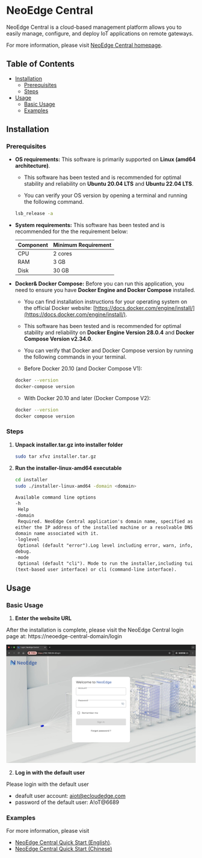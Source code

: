 # NeoEdge Central
NeoEdge Central is a cloud-based management platform allows you to easily manage, configure, and deploy IoT applications on remote gateways.

For more information, please visit [NeoEdge Central homepage](https://www.ecloudedge.com/).

## Table of Contents
- [Installation](#installation)
    - [Prerequisites](#prerequisites)
    - [Steps](#steps)
- [Usage](#usage)
    - [Basic Usage](#basic-usage)
    - [Examples](#examples)


## Installation

### Prerequisites

* **OS requirements:**
This software is primarily supported on **Linux (amd64 architecture)**.
    - This software has been tested and is recommended for optimal stability and reliability on **Ubuntu 20.04 LTS** and **Ubuntu 22.04 LTS**.
    
    - You can verify your OS version by opening a terminal and running the following command.
    ```bash
    lsb_release -a
    ```

* **System requirements:**
This software has been tested and is recommended for the the requirement below:

    | Component  | Minimum Requirement | 
    | --------   | -------- | 
    | CPU        | 2 cores| 
    | RAM        | 3 GB   | 
    | Disk       | 30 GB  | 

* **Docker& Docker Compose:** 
Before you can run this application, you need to ensure you have **Docker Engine and Docker Compose** installed. 
    - You can find installation instructions for your operating system on the official Docker website: [https://docs.docker.com/engine/install/](https://docs.docker.com/engine/install/).
    - This software has been tested and is recommended for optimal stability and reliability on **Docker Engine Version 28.0.4** and **Docker Compose Version v2.34.0**.
    - You can verify that Docker and Docker Compose version by running the following commands in your terminal.

    - Before Docker 20.10 (and Docker Compose V1):
    ```bash
    docker --version
    docker-compose version
    ```
    - With Docker 20.10 and later (Docker Compose V2):
    ```bash
    docker --version
    docker compose version
    ```
### Steps
1.  **Unpack installer.tar.gz into installer folder**
    ```bash
    sudo tar xfvz installer.tar.gz
    ```
2. **Run the installer-linux-amd64 executable**

   ```bash
   cd installer
   sudo ./installer-linux-amd64 -domain <domain> 
   ```
   ```text
   Available command line options 
   -h
    Help
   -domain
    Required. NeoEdge Central application's domain name, specified as either the IP address of the installed machine or a resolvable DNS domain name associated with it.
   -loglevel
    Optional (default "error").Log level including error, warn, info, debug. 
   -mode
    Optional (default "cli"). Mode to run the installer,including tui (text-based user interface) or cli (command-line interface). 
   ```
## Usage

### Basic Usage
1.  **Enter the website URL**

After the installation is complete, please visit the NeoEdge Central login page at: https://neoedge-central-domain/login

![Website Screenshot](https://github.com/eCloudEdge-Digital/neoedge-central-user-manual/raw/dev/readme-images/login.png)
    
2. **Log in with the default user**

Please login with the default user
- deafult user account: aiot@ecloudedge.com
- password of the default user: A!oT@6689

### Examples

For more information, please visit 
- [NeoEdge Central Quick Start (English)](https://www.youtube.com/playlist?list=PLUAJDbJOOHqx2JrZCZpMZT_nlDE_qKT2h).
- [NeoEdge Central Quick Start (Chinese)](https://www.youtube.com/watch?v=rTCuhZzv0oE&list=PLUAJDbJOOHqzpqJ9g9IN0j4ClaQMbtXE8)